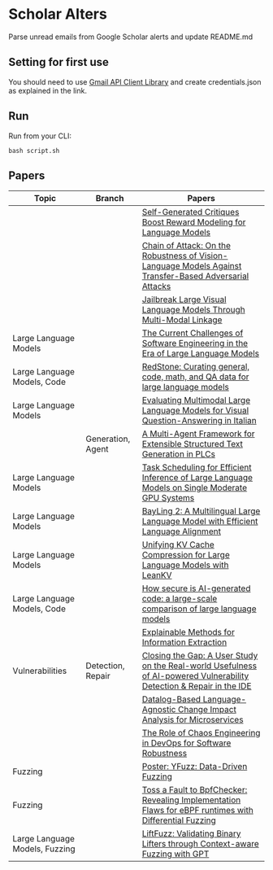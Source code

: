 # Scholar Alters
Parse unread emails from Google Scholar alerts and update README.md

## Setting for first use
You should need to use [Gmail API Client Library](https://developers.google.com/gmail/api/quickstart/python) and create
credentials.json as explained in the link.

## Run
Run from your CLI:
```
bash script.sh
```
## Papers

| Topic | Branch | Papers |
| --- | --- | --- |
|  |  | [Self-Generated Critiques Boost Reward Modeling for Language Models](https://scholar.google.com/scholar_url?url=https://arxiv.org/pdf/2411.16646%3F&hl=en&sa=X&d=6729880225288741166&ei=A0hqZ7ywJcq8y9YPrOqMwQw&scisig=AFWwaebujn3UNx5S2iZGEYQX7qD0&oi=scholaralrt&hist=apJ4fD8AAAAJ:3096313017463695374:AFWwaeb8R4GEV1B4xk_Cz2b6H7gj&html=&pos=0&folt=rel) |
|  |  | [Chain of Attack: On the Robustness of Vision-Language Models Against Transfer-Based Adversarial Attacks](https://scholar.google.com/scholar_url?url=https://arxiv.org/pdf/2411.15720&hl=en&sa=X&d=16409949440599635700&ei=A0hqZ7ywJcq8y9YPrOqMwQw&scisig=AFWwaeZr_vp44JhN9sOfvf-JSAbV&oi=scholaralrt&hist=apJ4fD8AAAAJ:3096313017463695374:AFWwaeb8R4GEV1B4xk_Cz2b6H7gj&html=&pos=1&folt=rel) |
|  |  | [Jailbreak Large Visual Language Models Through Multi-Modal Linkage](https://scholar.google.com/scholar_url?url=https://arxiv.org/pdf/2412.00473&hl=en&sa=X&d=361964135092335484&ei=A0hqZ7ywJcq8y9YPrOqMwQw&scisig=AFWwaeZrk0F1K1bXwmwQSuaVecPV&oi=scholaralrt&hist=apJ4fD8AAAAJ:3096313017463695374:AFWwaeb8R4GEV1B4xk_Cz2b6H7gj&html=&pos=2&folt=rel) |
| Large Language Models |  | [The Current Challenges of Software Engineering in the Era of Large Language Models](https://scholar.google.com/scholar_url?url=https://arxiv.org/pdf/2412.14554&hl=en&sa=X&d=13361465696563911756&ei=A0hqZ7ywJcq8y9YPrOqMwQw&scisig=AFWwaebcrmxj868JCcNz4_04RfP9&oi=scholaralrt&hist=apJ4fD8AAAAJ:3096313017463695374:AFWwaeb8R4GEV1B4xk_Cz2b6H7gj&html=&pos=3&folt=rel) |
| Large Language Models, Code |  | [RedStone: Curating general, code, math, and QA data for large language models](https://scholar.google.com/scholar_url?url=https://arxiv.org/pdf/2412.03398&hl=en&sa=X&d=16797635734320915105&ei=A0hqZ7ywJcq8y9YPrOqMwQw&scisig=AFWwaeazyTZu3roIz_NKCSo3CKoo&oi=scholaralrt&hist=apJ4fD8AAAAJ:3096313017463695374:AFWwaeb8R4GEV1B4xk_Cz2b6H7gj&html=&pos=4&folt=rel) |
| Large Language Models |  | [Evaluating Multimodal Large Language Models for Visual Question-Answering in Italian](https://scholar.google.com/scholar_url?url=https://ceur-ws.org/Vol-3877/paper8.pdf&hl=en&sa=X&d=14666185631505954156&ei=A0hqZ7ywJcq8y9YPrOqMwQw&scisig=AFWwaebgQWzlVichqs5QcEUCPDDz&oi=scholaralrt&hist=apJ4fD8AAAAJ:3096313017463695374:AFWwaeb8R4GEV1B4xk_Cz2b6H7gj&html=&pos=5&folt=rel) |
|  | Generation, Agent | [A Multi-Agent Framework for Extensible Structured Text Generation in PLCs](https://scholar.google.com/scholar_url?url=https://arxiv.org/pdf/2412.02410&hl=en&sa=X&d=17006861475835958904&ei=A0hqZ7ywJcq8y9YPrOqMwQw&scisig=AFWwaeZ6VrvdxaKcZrukrsRj_0TN&oi=scholaralrt&hist=apJ4fD8AAAAJ:3096313017463695374:AFWwaeb8R4GEV1B4xk_Cz2b6H7gj&html=&pos=6&folt=rel) |
| Large Language Models |  | [Task Scheduling for Efficient Inference of Large Language Models on Single Moderate GPU Systems](https://scholar.google.com/scholar_url?url=https://arxiv.org/pdf/2411.15715&hl=en&sa=X&d=9232990020945912907&ei=A0hqZ7ywJcq8y9YPrOqMwQw&scisig=AFWwaebdkqfojo3woaEON5ReZqc_&oi=scholaralrt&hist=apJ4fD8AAAAJ:3096313017463695374:AFWwaeb8R4GEV1B4xk_Cz2b6H7gj&html=&pos=7&folt=rel) |
| Large Language Models |  | [BayLing 2: A Multilingual Large Language Model with Efficient Language Alignment](https://scholar.google.com/scholar_url?url=https://arxiv.org/pdf/2411.16300&hl=en&sa=X&d=2684503771629076363&ei=A0hqZ7ywJcq8y9YPrOqMwQw&scisig=AFWwaeb39GvOVlCN_t_xS8_KZCl2&oi=scholaralrt&hist=apJ4fD8AAAAJ:3096313017463695374:AFWwaeb8R4GEV1B4xk_Cz2b6H7gj&html=&pos=8&folt=rel) |
| Large Language Models |  | [Unifying KV Cache Compression for Large Language Models with LeanKV](https://scholar.google.com/scholar_url?url=https://arxiv.org/pdf/2412.03131&hl=en&sa=X&d=10956296123400298570&ei=A0hqZ7ywJcq8y9YPrOqMwQw&scisig=AFWwaeZDC8QmWfCqobXSf4p4s1pf&oi=scholaralrt&hist=apJ4fD8AAAAJ:3096313017463695374:AFWwaeb8R4GEV1B4xk_Cz2b6H7gj&html=&pos=9&folt=rel) |
| Large Language Models, Code |  | [How secure is AI-generated code: a large-scale comparison of large language models](https://scholar.google.com/scholar_url?url=https://link.springer.com/article/10.1007/s10664-024-10590-1&hl=vi&sa=X&d=7444675416453239662&ei=A0hqZ5ONLb6vy9YP89rtmQs&scisig=AFWwaea2DR7Wl78HlxUXmqmyF8WJ&oi=scholaralrt&hist=apJ4fD8AAAAJ:11724652424841979500:AFWwaeb06hHZ-3j7Bb1sOMTsP9ed&html=&pos=0&folt=cit) |
|  |  | [Explainable Methods for Information Extraction](https://scholar.google.com/scholar_url?url=https://search.proquest.com/openview/75f21c9e5e133472e3bb7a37078f23ee/1%3Fpq-origsite%3Dgscholar%26cbl%3D18750%26diss%3Dy&hl=vi&sa=X&d=13533029536417872678&ei=A0hqZ6POLqaay9YPvb_7wAI&scisig=AFWwaeYvXdihm7DmMJs4-u4zalgR&oi=scholaralrt&hist=apJ4fD8AAAAJ:13534924455939102554:AFWwaeZN-y-gtbFtywJ0Xio3nYxl&html=&pos=0&folt=cit) |
| Vulnerabilities | Detection, Repair | [Closing the Gap: A User Study on the Real-world Usefulness of AI-powered Vulnerability Detection & Repair in the IDE](https://scholar.google.com/scholar_url?url=https://ui.adsabs.harvard.edu/abs/2024arXiv241214306S/abstract&hl=en&sa=X&d=2060352295260285280&ei=A0hqZ_etKNXEy9YPhYqRoAY&scisig=AFWwaeZw1dBiXSS1TyRNmLRTyTtt&oi=scholaralrt&hist=apJ4fD8AAAAJ:6234092987365270793:AFWwaeZHIN6aK_iU38VPuuMoYcVu&html=&pos=1&folt=rel) |
|  |  | [Datalog-Based Language-Agnostic Change Impact Analysis for Microservices](https://scholar.google.com/scholar_url?url=https://qingkaishi.github.io/public_pdfs/ICSE25.pdf&hl=vi&sa=X&d=7017944884990252879&ei=A0hqZ4CgMYqay9YP7vuXyQg&scisig=AFWwaebNP33dx7-ByHw4y-s0LXSK&oi=scholaralrt&hist=apJ4fD8AAAAJ:16065687014273664109:AFWwaeYpvD7V4gPm0ywHhNT6YvSk&html=&pos=0&folt=rel) |
|  |  | [The Role of Chaos Engineering in DevOps for Software Robustness](https://scholar.google.com/scholar_url?url=https://www.publications.scrs.in/uploads/final_menuscript/6030ef4c360f45c871a74cb32ee24103.pdf&hl=en&sa=X&d=439156315800191697&ei=A0hqZ8TrL_aT6rQP5NKD8A8&scisig=AFWwaebLcCkRuuQk6hUTc5NfPP96&oi=scholaralrt&hist=apJ4fD8AAAAJ:15725322226479601129:AFWwaeYp-8wbw5OHTjoCHLP43E0V&html=&pos=0&folt=rel) |
| Fuzzing |  | [Poster: YFuzz: Data-Driven Fuzzing](https://scholar.google.com/scholar_url?url=https://dl.acm.org/doi/abs/10.1145/3658644.3691420&hl=en&sa=X&d=18376408825098183725&ei=A0hqZ-_LKb6_y9YP1YLqoQw&scisig=AFWwaeYwKjIXrRhRA5Fi5Bpsblma&oi=scholaralrt&hist=apJ4fD8AAAAJ:11137134570824175991:AFWwaeZJgvZkFmSwNlRigHvrI7d8&html=&pos=0&folt=rel) |
| Fuzzing |  | [Toss a Fault to BpfChecker: Revealing Implementation Flaws for eBPF runtimes with Differential Fuzzing](https://scholar.google.com/scholar_url?url=https://dl.acm.org/doi/abs/10.1145/3658644.3690237&hl=en&sa=X&d=12137116921511939827&ei=A0hqZ-_LKb6_y9YP1YLqoQw&scisig=AFWwaebOdw--XF39Z9uPyh1P88CG&oi=scholaralrt&hist=apJ4fD8AAAAJ:11137134570824175991:AFWwaeZJgvZkFmSwNlRigHvrI7d8&html=&pos=1&folt=rel) |
| Large Language Models, Fuzzing |  | [LiftFuzz: Validating Binary Lifters through Context-aware Fuzzing with GPT](https://scholar.google.com/scholar_url?url=https://dl.acm.org/doi/pdf/10.1145/3658644.3670276&hl=en&sa=X&d=6689515915433586974&ei=A0hqZ-_LKb6_y9YP1YLqoQw&scisig=AFWwaeYxm5kAQZvQgyaURkDAbZyS&oi=scholaralrt&hist=apJ4fD8AAAAJ:11137134570824175991:AFWwaeZJgvZkFmSwNlRigHvrI7d8&html=&pos=2&folt=rel) |
